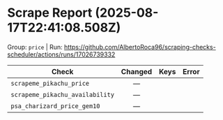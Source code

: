# Scrape Report (2025-08-17T22:41:08.508Z)

Group: `price`  |  Run: https://github.com/AlbertoRoca96/scraping-checks-scheduler/actions/runs/17026739332

| Check | Changed | Keys | Error |
|---|:---:|:--|:--|
| `scrapeme_pikachu_price` | — |  |  |
| `scrapeme_pikachu_availability` | — |  |  |
| `psa_charizard_price_gem10` | — |  |  |
